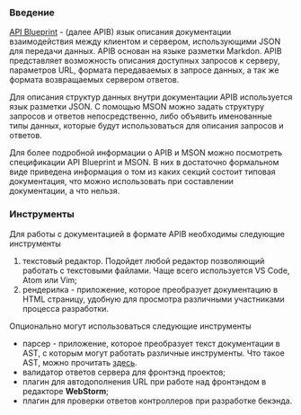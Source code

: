 ### Введение

[API Blueprint](https://apiblueprin.org/) - (далее APIB) язык описания документации взаимодействия между клиентом и сервером, использующими JSON для передачи данных. APIB основан на языке разметки Markdon. APIB представляет возможность описания доступных запросов к серверу, параметров URL, формата передаваемых в запросе данных, а так же формата возвращаемых сервером ответов.

Для описания структур данных внутри документации APIB используется язык разметки JSON. С помощью MSON можно задать структуру запросов и ответов непосредственно, либо объявить именованные типы данных, которые будут использоваться для описания запросов и ответов.

Для более подробной информации о APIB и MSON можно посмотреть спецификации API Blueprint и MSON. В них в достаточно формальном виде приведена информация о том из каких секций состоит типовая документация, что можно использовать при составлении документации, а что нельзя.

### Инструменты

Для работы с документацией в формате APIB необходимы следующие инструменты

1. текстовый редактор. Подойдет любой редактор позволяющий работать с текстовыми файлами. Чаще всего используется VS Code, Atom или Vim;
2. рендерилка - приложение, которое преобразует документацию в HTML страницу, удобную для просмотра различными участниками процесса разработки.

Опционально могут использоваться следующие инструменты

- парсер - приложение, которое преобразует текст документации в AST, с которым могут работать различные инструменты. Что такое AST, можно прочитать [здесь](https://en.wikipedia.org/wiki/Abstract_syntax_tree).
- валидатор ответов сервера для фронтэнд проектов;
- плагин для автодополнения URL при работе над фронтэндом в редакторе **WebStorm**;
- плагин для проверки ответов контроллеров при разработке бекэнда.